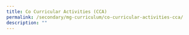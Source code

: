 ```yaml
---
title: Co Curricular Activities (CCA)
permalink: /secondary/mg-curriculum/co-curricular-activities-cca/
description: ""
---
```


